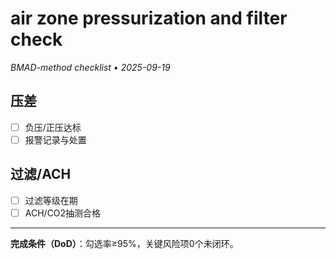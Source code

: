 # air zone pressurization and filter check

_BMAD-method checklist • 2025-09-19_

## 压差

- [ ] 负压/正压达标
- [ ] 报警记录与处置

## 过滤/ACH

- [ ] 过滤等级在期
- [ ] ACH/CO2抽测合格

---

**完成条件（DoD）**：勾选率≥95%，关键风险项0个未闭环。
